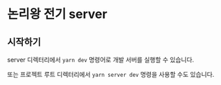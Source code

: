# 논리왕 전기 server

## 시작하기

server 디렉터리에서 `yarn dev` 명령어로 개발 서버를 실행할 수 있습니다.

또는 프로젝트 루트 디렉터리에서 `yarn server dev` 명령을 사용할 수도 있습니다.
